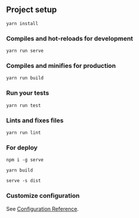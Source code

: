 

## Project setup
```
yarn install
```

### Compiles and hot-reloads for development
```
yarn run serve
```

### Compiles and minifies for production
```
yarn run build
```

### Run your tests
```
yarn run test
```

### Lints and fixes files
```
yarn run lint
```

### For deploy
```
npm i -g serve

```
```
yarn build
```

```
serve -s dist

```

### Customize configuration
See [Configuration Reference](https://cli.vuejs.org/config/).
